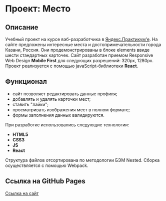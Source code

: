 # Проект: Место

## Описание
Учебный проект на курсе вэб-разработчика в [Яндекс.Практикум'е](https://practicum.yandex.ru/profile/web/). На сайте предложены интересные места и достопримечательности города Казани, Россия. Они продемонстрированы в блоке elements ввиде шести стандартных карточек. Сайт разработан приемом Responsive Web Design **Mobile First** для следующих разрешений: 320px, 1280px. Проект реализуется с помощью javaScript-библиотеки **React**.

## Функционал
* сайт позволяет редактировать данные профиля;
* добавлять и удалять карточки мест;
* ставить "лайки";
* просматривать изображения мест в полном формате;
* формы заполнения данных валидируются.

При разработке использовались следующие технологии:
* **HTML5**
* **CSS3**
* **JS**
* **React**

Структура файлов отсортирована по методологии БЭМ Nested. Сборка осуществляется с помощью Webpack.

## Ссылка на GitHub Pages
[Ссылка на сайт](https://chardanilakhmetgaliev.github.io/mesto/)
